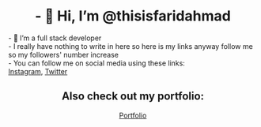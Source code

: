 <h1 align="center">- 👋 Hi, I’m @thisisfaridahmad</h1>
- 🌱 I’m a full stack developer<br>
- I really have nothing to write in here so here is my links anyway follow me so my followers' number increase<br>
- You can follow me on social media using these links:<br>
<a href='https://www.instagram.com/thisisfaridahmad'>Instagram</a>,
<a href="https://www.twitter.com/itisfaridahmad">Twitter</a>
<h2 align="center">Also check out my portfolio:</h2>
<p align="center"><a href="https://thisisfaridahmad.github.io">Portfolio</a></p>
